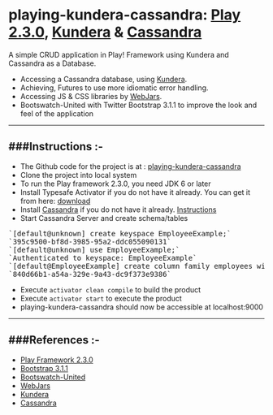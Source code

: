 playing-kundera-cassandra: [Play 2.3.0](http://www.playframework.com/), [Kundera](https://github.com/impetus-opensource/Kundera) & [Cassandra](http://cassandra.apache.org/)
==================================================================================================================================================

A simple CRUD application in Play! Framework using Kundera and Cassandra as a Database.

- Accessing a Cassandra database, using [Kundera](https://github.com/impetus-opensource/Kundera).
- Achieving, Futures to use more idiomatic error handling.
- Accessing JS & CSS libraries by [WebJars](http://www.webjars.org/).
- Bootswatch-United with Twitter Bootstrap 3.1.1 to improve the look and feel of the application

-----------------------------------------------------------------------
###Instructions :-
-----------------------------------------------------------------------
* The Github code for the project is at : [playing-kundera-cassandra](https://github.com/knoldus/playing-kundera-cassandra)
* Clone the project into local system
* To run the Play framework 2.3.0, you need JDK 6 or later
* Install Typesafe Activator if you do not have it already. You can get it from here: [download](http://www.playframework.com/download)
* Install [Cassandra](http://cassandra.apache.org/) if you do not have it already. [Instructions](https://www.digitalocean.com/community/tutorials/how-to-install-cassandra-and-run-a-single-node-cluster-on-a-ubuntu-vps)
* Start Cassandra Server and create schema/tables

<pre>`[default@unknown] create keyspace EmployeeExample;`
`395c9500-bf8d-3985-95a2-ddc055090131`
`[default@unknown] use EmployeeExample;`
`Authenticated to keyspace: EmployeeExample`
`[default@EmployeeExample] create column family employees with comparator=UTF8Type and default_validation_class=UTF8Type and key_validation_class=UTF8Type;`
`840d66b1-a54a-329e-9a43-dc9f373e9386`</pre>

* Execute `activator clean compile` to build the product
* Execute `activator start` to execute the product
* playing-kundera-cassandra should now be accessible at localhost:9000

-----------------------------------------------------------------------
###References :-
-----------------------------------------------------------------------
* [Play Framework 2.3.0](http://www.playframework.com/)
* [Bootstrap 3.1.1](http://getbootstrap.com/css/)
* [Bootswatch-United](http://bootswatch.com/united/)
* [WebJars](http://www.webjars.org/)
* [Kundera](https://github.com/impetus-opensource/Kundera)
* [Cassandra](http://cassandra.apache.org/)
